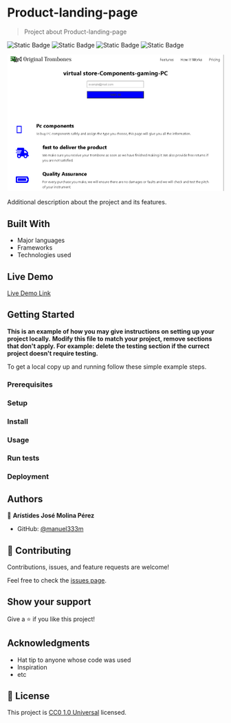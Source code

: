 # Product-landing-page

> Project about
Product-landing-page

![Static Badge](https://img.shields.io/badge/git-F05032?style=for-the-badge&logo=git&logoColor=F05032&logoSize=auto&labelColor=white) ![Static Badge](https://img.shields.io/badge/github-181717?style=for-the-badge&logo=github&logoColor=181717&logoSize=auto&labelColor=white) ![Static Badge](https://img.shields.io/badge/visual%20studio%20code-007ACC?style=for-the-badge&logo=visualstudiocode&logoColor=007ACC&logoSize=auto&labelColor=white) ![Static Badge](https://img.shields.io/badge/html%205-E34F26?style=for-the-badge&logo=html5&logoColor=E34F26&logoSize=auto&labelColor=white) 

![screenshot](./Captura.PNG-product.PNG)

Additional description about the project and its features.

## Built With

- Major languages
- Frameworks
- Technologies used

## Live Demo

[Live Demo Link](https://manuel333m.github.io/product-landing-page/)

## Getting Started

**This is an example of how you may give instructions on setting up your project locally.**
**Modify this file to match your project, remove sections that don't apply. For example: delete the testing section if the currect project doesn't require testing.**

To get a local copy up and running follow these simple example steps.

### Prerequisites

### Setup

### Install

### Usage

### Run tests

### Deployment

## Authors

👤 **Arístides José Molina Pérez**

- GitHub: [@manuel333m](https://github.com/manuel333m)


## 🤝 Contributing

Contributions, issues, and feature requests are welcome!

Feel free to check the [issues page](https://github.com/manuel333m/ptoduct-landing-page/issues/).

## Show your support

Give a ⭐️ if you like this project!

## Acknowledgments

- Hat tip to anyone whose code was used
- Inspiration
- etc

## 📝 License

This project is [CC0 1.0 Universal](LICENSE) licensed.
